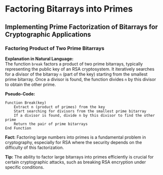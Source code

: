 
# Factoring Bitarrays into Primes

## Implementing Prime Factorization of Bitarrays for Cryptographic Applications

### Factoring Product of Two Prime Bitarrays
**Explanation in Natural Language:**  
The function `break` factors a product of two prime bitarrays, typically representing the public key of an RSA cryptosystem. It iteratively searches for a divisor of the bitarray `n` (part of the key) starting from the smallest prime bitarray. Once a divisor is found, the function divides `n` by this divisor to obtain the other prime.

**Pseudo-Code:**
```
Function Break(key)
    Extract n (product of primes) from the key
    Start searching for divisors from the smallest prime bitarray
    If a divisor is found, divide n by this divisor to find the other prime
    Return the pair of prime bitarrays
End Function
```

**Fact:** Factoring large numbers into primes is a fundamental problem in cryptography, especially for RSA where the security depends on the difficulty of this factorization.

**Tip:** The ability to factor large bitarrays into primes efficiently is crucial for certain cryptographic attacks, such as breaking RSA encryption under specific conditions.
